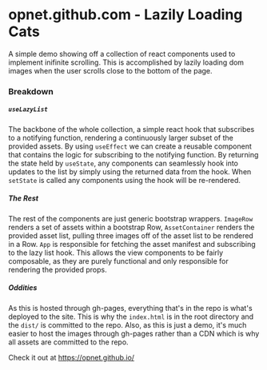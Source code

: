 # opnet.github.com - Lazily Loading Cats
A simple demo showing off a collection of react components used to implement inifinite scrolling. This is accomplished by lazily loading dom images when the user scrolls close to the bottom of the page.

### Breakdown
##### `useLazyList`
The backbone of the whole collection, a simple react hook that subscribes to a notifying function, rendering a continuously larger subset of the provided assets. By using `useEffect` we can create a reusable component that contains the logic for subscribing to the notifying function. By returning the state held by `useState`, any components can seamlessly hook into updates to the list by simply using the returned data from the hook. When `setState` is called any components using the hook will be re-rendered.

##### The Rest
The rest of the components are just generic bootstrap wrappers. `ImageRow` renders a set of assets within a bootstrap Row, `AssetContainer` renders the provided asset list, pulling three images off of the asset list to be rendered in a Row. `App` is responsible for fetching the asset manifest and subscribing to the lazy list hook. This allows the view components to be fairly composable, as they are purely functional and only responsible for rendering the provided props.

##### Oddities
As this is hosted through gh-pages, everything that's in the repo is what's deployed to the site. This is why the `index.html` is in the root directory and the `dist/` is committed to the repo. Also, as this is just a demo, it's much easier to host the images through gh-pages rather than a CDN which is why all assets are committed to the repo.

Check it out at https://opnet.github.io/
